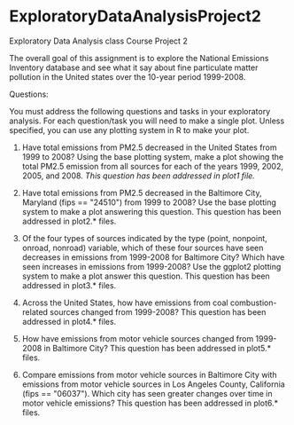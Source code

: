 # ExploratoryDataAnalysisProject2
Exploratory Data Analysis class Course Project 2

The overall goal of this assignment is to explore the 
National Emissions Inventory database and see what it 
say about fine particulate matter pollution in 
the United states over the 10-year period 1999-2008.


Questions:

You must address the following questions and tasks in your exploratory analysis.
For each question/task you will need to make a single plot. 
Unless specified, you can use any plotting system in R to make your plot.

1. Have total emissions from PM2.5 decreased in the United States 
   from 1999 to 2008? Using the base plotting system, make a plot 
   showing the total PM2.5 emission from all sources for each of 
   the years 1999, 2002, 2005, and 2008.
*This question has been addressed in plot1 file.*

2. Have total emissions from PM2.5 decreased in the Baltimore City, 
   Maryland (fips == "24510") from 1999 to 2008? Use the base plotting 
   system to make a plot answering this question.  This question has been addressed in plot2.* files.

3. Of the four types of sources indicated by the type (point, nonpoint, 
   onroad, nonroad) variable, which of these four sources have seen decreases 
   in emissions from 1999-2008 for Baltimore City? Which have seen increases 
   in emissions from 1999-2008? Use the ggplot2 plotting system to make a 
   plot answer this question.  This question has been addressed in plot3.* files.

4. Across the United States, how have emissions from coal combustion-related
   sources changed from 1999-2008?  This question has been addressed in plot4.* files.

5. How have emissions from motor vehicle sources changed from 1999-2008 
   in Baltimore City?  This question has been addressed in plot5.* files.

6. Compare emissions from motor vehicle sources in Baltimore City with 
   emissions from motor vehicle sources in Los Angeles County, California 
   (fips == "06037"). Which city has seen greater changes over time in motor 
   vehicle emissions?  This question has been addressed in plot6.* files.
